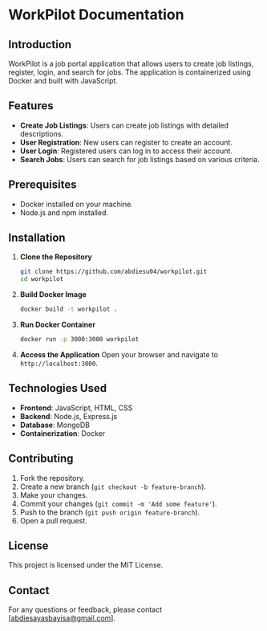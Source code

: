 # WorkPilot Documentation

## Introduction
WorkPilot is a job portal application that allows users to create job listings, register, login, and search for jobs. The application is containerized using Docker and built with JavaScript.

## Features
- **Create Job Listings**: Users can create job listings with detailed descriptions.
- **User Registration**: New users can register to create an account.
- **User Login**: Registered users can log in to access their account.
- **Search Jobs**: Users can search for job listings based on various criteria.

## Prerequisites
- Docker installed on your machine.
- Node.js and npm installed.

## Installation

1. **Clone the Repository**
    ```bash
    git clone https://github.com/abdiesu04/workpilot.git
    cd workpilot
    ```

2. **Build Docker Image**
    ```bash
    docker build -t workpilot .
    ```

3. **Run Docker Container**
    ```bash
    docker run -p 3000:3000 workpilot
    ```

4. **Access the Application**
    Open your browser and navigate to `http://localhost:3000`.


## Technologies Used
- **Frontend**: JavaScript, HTML, CSS
- **Backend**: Node.js, Express.js
- **Database**: MongoDB
- **Containerization**: Docker

## Contributing
1. Fork the repository.
2. Create a new branch (`git checkout -b feature-branch`).
3. Make your changes.
4. Commit your changes (`git commit -m 'Add some feature'`).
5. Push to the branch (`git push origin feature-branch`).
6. Open a pull request.

## License
This project is licensed under the MIT License.

## Contact
For any questions or feedback, please contact [abdiesayasbayisa@gmail.com].
